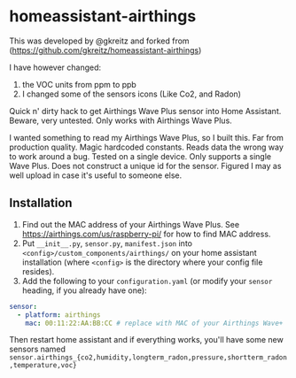 # homeassistant-airthings

This was developed by @gkreitz and forked from (https://github.com/gkreitz/homeassistant-airthings)

I have however changed:

1. the VOC units from ppm to ppb
2. I changed some of the sensors icons (Like Co2, and Radon)

Quick n' dirty hack to get Airthings Wave Plus sensor into Home Assistant. Beware, very untested. Only works with Airthings Wave Plus.

I wanted something to read my Airthings Wave Plus, so I built this. Far from production quality. Magic hardcoded constants. Reads data the wrong way to work around a bug. Tested on a single device. Only supports a single Wave Plus. Does not construct a unique id for the sensor. Figured I may as well upload in case it's useful to someone else.

## Installation
1. Find out the MAC address of your Airthings Wave Plus. See https://airthings.com/us/raspberry-pi/ for how to find MAC address.
1. Put `__init__.py`, `sensor.py`, `manifest.json` into `<config>/custom_components/airthings/` on your home assistant installation (where `<config>` is the directory where your config file resides).
1. Add the following to your `configuration.yaml` (or modify your `sensor` heading, if you already have one):
```yaml
sensor:
  - platform: airthings
    mac: 00:11:22:AA:BB:CC # replace with MAC of your Airthings Wave+
```

Then restart home assistant and if everything works, you'll have some new sensors named `sensor.airthings_{co2,humidity,longterm_radon,pressure,shortterm_radon,temperature,voc}`
